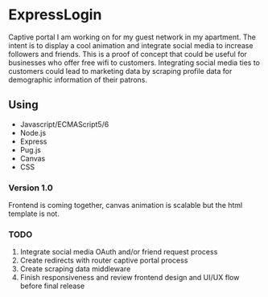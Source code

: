 ﻿# ExpressLogin

Captive portal I am working on for my guest network in my apartment. The intent is to display a cool animation and integrate social media to increase followers and friends. This is a proof of concept that could be useful for businesses who offer free wifi to customers. Integrating social media ties to customers could lead to marketing data by scraping profile data for demographic information of their patrons.

## Using
* Javascript/ECMAScript5/6
* Node.js
* Express
* Pug.js
* Canvas
* CSS

### Version 1.0
Frontend is coming together, canvas animation is scalable but the html template is not.

### TODO 
1. Integrate social media OAuth and/or friend request process
2. Create redirects with router captive portal process
3. Create scraping data middleware
4. Finish responsiveness and review frontend design and UI/UX flow before final release
